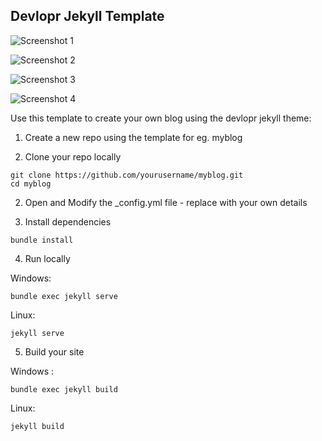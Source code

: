 ## Devlopr Jekyll Template

![Screenshot 1](https://raw.githubusercontent.com/sujaykundu777/devlopr-starter/master/assets/img/screenshot1.png)

![Screenshot 2](https://raw.githubusercontent.com/sujaykundu777/devlopr-starter/master/assets/img/screenshot2.png)

![Screenshot 3](https://raw.githubusercontent.com/sujaykundu777/devlopr-starter/master/assets/img/screenshot3.png)

![Screenshot 4](https://raw.githubusercontent.com/sujaykundu777/devlopr-starter/master/assets/img/screenshot4.png)

Use this template to create your own blog using the devlopr jekyll theme: 

1. Create a new repo using the template for eg. myblog

2. Clone your repo locally 

```
git clone https://github.com/yourusername/myblog.git
cd myblog
```

2. Open and Modify the _config.yml file - replace with your own details 

3. Install dependencies 

`bundle install`

4. Run locally 

Windows:

`bundle exec jekyll serve`

Linux: 

`jekyll serve`

5. Build your site 

Windows :

`bundle exec jekyll build`

Linux:

`jekyll build`
